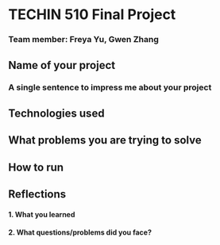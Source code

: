 # TECHIN 510 Final Project

### Team member: Freya Yu, Gwen Zhang



## Name of your project

### A single sentence to impress me about your project


## Technologies used


## What problems you are trying to solve


## How to run


## Reflections
#### 1. What you learned


#### 2. What questions/problems did you face?